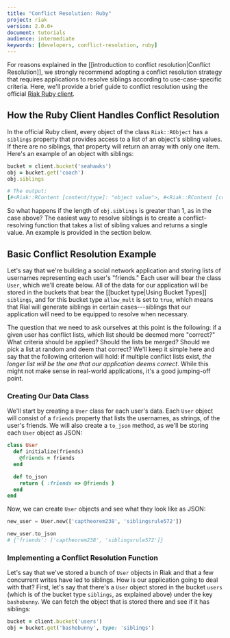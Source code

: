 ```yaml
---
title: "Conflict Resolution: Ruby"
project: riak
version: 2.0.0+
document: tutorials
audience: intermediate
keywords: [developers, conflict-resolution, ruby]
---
```


For reasons explained in the [[introduction to conflict
resolution|Conflict Resolution]], we strongly recommend adopting a
conflict resolution strategy that requires applications to resolve
siblings according to use-case-specific criteria. Here, we'll provide a
brief guide to conflict resolution using the official [Riak Ruby
client](https://github.com/basho/riak-ruby-client).

## How the Ruby Client Handles Conflict Resolution

In the official Ruby client, every object of the class `Riak::RObject`
has a `siblings` property that provides access to a list of an object's
sibling values. If there are no siblings, that property will return an
array with only one item. Here's an example of an object with siblings:

```ruby
bucket = client.bucket('seahawks')
obj = bucket.get('coach')
obj.siblings

# The output:
[#<Riak::RContent [content/type]: "object value">, #<Riak::RContent [content/type]: "other object value">]
```

So what happens if the length of `obj.siblings` is greater than 1, as in
the case above? The easiest way to resolve siblings is to create a
conflict-resolving function that takes a list of sibling values and
returns a single value. An example is provided in the section below.

## Basic Conflict Resolution Example

Let's say that we're building a social network application and storing
lists of usernames representing each user's "friends." Each user will
bear the class `User`, which we'll create below. All of the data for our
application will be stored in the buckets that bear the [[bucket
type|Using Bucket Types]] `siblings`, and for this bucket type
`allow_mult` is set to `true`, which means that Rial will generate
siblings in certain cases---siblings that our application will need to
be equipped to resolve when necessary.

The question that we need to ask ourselves at this point is the
following: if a given user has conflict lists, which list should be
deemed more "correct?" What criteria should be applied? Should the lists
be merged? Should we pick a list at random and deem that correct? We'll
keep it simple here and say that the following criterion will hold: if
multiple conflict lists exist, _the longer list will be the one that our
application deems correct_. While this might not make sense in
real-world applications, it's a good jumping-off point.

### Creating Our Data Class

We'll start by creating a `User` class for each user's data. Each `User`
object will consist of a `friends` property that lists the usernames, as
strings, of the user's friends. We will also create a `to_json` method,
as we'll be storing each `User` object as JSON:

```ruby
class User
  def initialize(friends)
    @friends = friends
  end

  def to_json
    return { :friends => @friends }
  end
end
```

Now, we can create `User` objects and see what they look like as JSON:

```python
new_user = User.new(['captheorem238', 'siblingsrule572'])

new_user.to_json
# {'friends': ['captheorem238', 'siblingsrule572']}
```

### Implementing a Conflict Resolution Function

Let's say that we've stored a bunch of `User` objects in Riak and that a
few concurrent writes have led to siblings. How is our application going
to deal with that? First, let's say that there's a `User` object stored
in the bucket `users` (which is of the bucket type `siblings`, as
explained above) under the key `bashobunny`. We can fetch the object
that is stored there and see if it has siblings:

```ruby
bucket = client.bucket('users')
obj = bucket.get('bashobunny', type: 'siblings')
```
